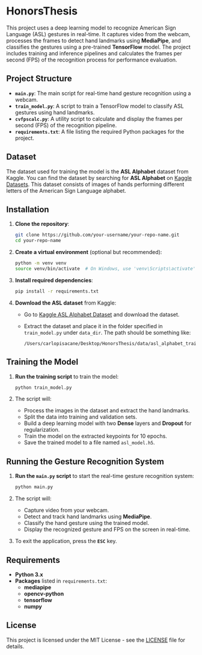 # HonorsThesis

This project uses a deep learning model to recognize American Sign Language (ASL) gestures in real-time. It captures video from the webcam, processes the frames to detect hand landmarks using **MediaPipe**, and classifies the gestures using a pre-trained **TensorFlow** model. The project includes training and inference pipelines and calculates the frames per second (FPS) of the recognition process for performance evaluation.

## Project Structure

- **`main.py`**: The main script for real-time hand gesture recognition using a webcam.
- **`train_model.py`**: A script to train a TensorFlow model to classify ASL gestures using hand landmarks.
- **`cvfpscalc.py`**: A utility script to calculate and display the frames per second (FPS) of the recognition pipeline.
- **`requirements.txt`**: A file listing the required Python packages for the project.

## Dataset

The dataset used for training the model is the **ASL Alphabet** dataset from Kaggle. You can find the dataset by searching for **ASL Alphabet** on [Kaggle Datasets](https://www.kaggle.com/search?q=asl+in%3Adatasets). This dataset consists of images of hands performing different letters of the American Sign Language alphabet.

## Installation

1. **Clone the repository**:

   ```bash
   git clone https://github.com/your-username/your-repo-name.git
   cd your-repo-name
   ```

2. **Create a virtual environment** (optional but recommended):

   ```bash
   python -m venv venv
   source venv/bin/activate  # On Windows, use 'venv\Scripts\activate'
   ```

3. **Install required dependencies**:

   ```bash
   pip install -r requirements.txt
   ```

4. **Download the ASL dataset** from Kaggle:

   - Go to [Kaggle ASL Alphabet Dataset](https://www.kaggle.com/search?q=asl+in%3Adatasets) and download the dataset.
   - Extract the dataset and place it in the folder specified in `train_model.py` under `data_dir`. The path should be something like:

     ```
     /Users/carlopisacane/Desktop/HonorsThesis/data/asl_alphabet_train
     ```

## Training the Model

1. **Run the training script** to train the model:

   ```bash
   python train_model.py
   ```

2. The script will:
   - Process the images in the dataset and extract the hand landmarks.
   - Split the data into training and validation sets.
   - Build a deep learning model with two **Dense** layers and **Dropout** for regularization.
   - Train the model on the extracted keypoints for 10 epochs.
   - Save the trained model to a file named `asl_model.h5`.

## Running the Gesture Recognition System

1. **Run the `main.py` script** to start the real-time gesture recognition system:

   ```bash
   python main.py
   ```

2. The script will:
   - Capture video from your webcam.
   - Detect and track hand landmarks using **MediaPipe**.
   - Classify the hand gesture using the trained model.
   - Display the recognized gesture and FPS on the screen in real-time.

3. To exit the application, press the **`ESC`** key.

## Requirements

- **Python 3.x**
- **Packages** listed in `requirements.txt`:
  - **mediapipe**
  - **opencv-python**
  - **tensorflow**
  - **numpy**

## License

This project is licensed under the MIT License - see the [LICENSE](LICENSE) file for details.